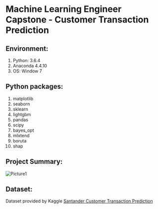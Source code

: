 # Machine Learning Engineer Capstone - Customer Transaction Prediction

## Environment: 
<ol>
<li>Python: 3.6.4</li>
<li>Anaconda 4.4.10</li>
<li>OS: Window 7</li>
</ol>

## Python packages:
<ol>
<linumpyli>
<li>matplotlib</li>
<li>seaborn</li>
<li>sklearn</li>
<li>lightgbm</li>
<li>pandas</li>
<li>scipy</li>
<li>bayes_opt</li>
<li>mlxtend</li>
<li>boruta</li>
<li>shap</li>
</ol>

## Project Summary: 
![Picture1](https://user-images.githubusercontent.com/49107319/58367010-a8905d80-7e8e-11e9-8abc-57f0f11eeda6.jpg)

## Dataset:
Dataset provided by Kaggle [Santander Customer Transaction Prediction](https://www.kaggle.com/c/santander-customer-transaction-prediction)
